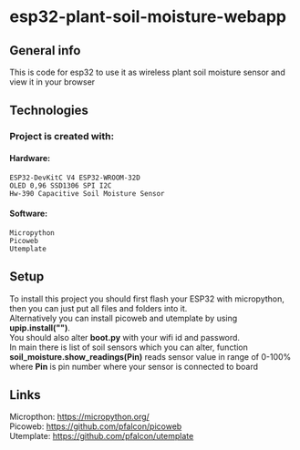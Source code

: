 # esp32-plant-soil-moisture-webapp

## General info
  This is code for esp32 to use it as wireless plant soil moisture sensor and view it in your browser

## Technologies

### Project is created with:

  #### Hardware:
  
    ESP32-DevKitC V4 ESP32-WROOM-32D
    OLED 0,96 SSD1306 SPI I2C
    Hw-390 Capacitive Soil Moisture Sensor
  #### Software:
  
    Micropython
    Picoweb
    Utemplate
    
## Setup
  
  To install this project you should first flash your ESP32 with micropython, then you can just put all files and folders into it. <br>
  Alternatively you can install picoweb and utemplate by using **upip.install("")**. <br>
  You should also alter **boot.py** with your wifi id and password. <br>
  In main there is list of soil sensors which you can alter, function **soil_moisture.show_readings(Pin)** reads sensor value in range of 0-100% where **Pin** is pin number
  where your sensor is connected to board
  
## Links
  Micropthon: https://micropython.org/ <br>
  Picoweb: https://github.com/pfalcon/picoweb <br>
  Utemplate: https://github.com/pfalcon/utemplate <br>

